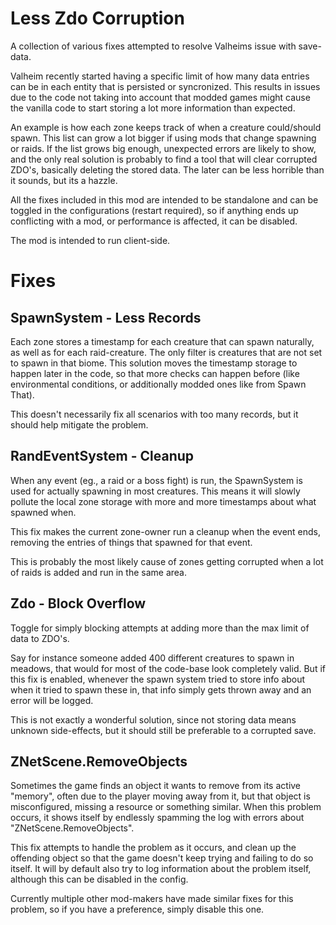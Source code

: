 # Less Zdo Corruption

A collection of various fixes attempted to resolve Valheims issue with save-data.

Valheim recently started having a specific limit of how many data entries can be in each entity that is persisted or syncronized. This results in issues due to the code not taking into account that modded games might cause the vanilla code to start storing a lot more information than expected.

An example is how each zone keeps track of when a creature could/should spawn. This list can grow a lot bigger if using mods that change spawning or raids. If the list grows big enough, unexpected errors are likely to show, and the only real solution is probably to find a tool that will clear corrupted ZDO's, basically deleting the stored data. The later can be less horrible than it sounds, but its a hazzle.

All the fixes included in this mod are intended to be standalone and can be toggled in the configurations (restart required), so if anything ends up conflicting with a mod, or performance is affected, it can be disabled.

The mod is intended to run client-side.

# Fixes

## SpawnSystem - Less Records

Each zone stores a timestamp for each creature that can spawn naturally, as well as for each raid-creature. The only filter is creatures that are not set to spawn in that biome.
This solution moves the timestamp storage to happen later in the code, so that more checks can happen before (like environmental conditions, or additionally modded ones like from Spawn That).

This doesn't necessarily fix all scenarios with too many records, but it should help mitigate the problem.

## RandEventSystem - Cleanup

When any event (eg., a raid or a boss fight) is run, the SpawnSystem is used for actually spawning in most creatures. This means it will slowly pollute the local zone storage with more and more timestamps about what spawned when.

This fix makes the current zone-owner run a cleanup when the event ends, removing the entries of things that spawned for that event.

This is probably the most likely cause of zones getting corrupted when a lot of raids is added and run in the same area.

## Zdo - Block Overflow

Toggle for simply blocking attempts at adding more than the max limit of data to ZDO's.

Say for instance someone added 400 different creatures to spawn in meadows, that would for most of the code-base look completely valid. But if this fix is enabled, whenever the spawn system tried to store info about when it tried to spawn these in, that info simply gets thrown away and an error will be logged.

This is not exactly a wonderful solution, since not storing data means unknown side-effects, but it should still be preferable to a corrupted save.

## ZNetScene.RemoveObjects

Sometimes the game finds an object it wants to remove from its active "memory", often due to the player moving away from it, but that object is misconfigured, missing a resource or something similar.
When this problem occurs, it shows itself by endlessly spamming the log with errors about "ZNetScene.RemoveObjects".

This fix attempts to handle the problem as it occurs, and clean up the offending object so that the game doesn't keep trying and failing to do so itself. It will by default also try to log information about the problem itself, although this can be disabled in the config.

Currently multiple other mod-makers have made similar fixes for this problem, so if you have a preference, simply disable this one.